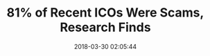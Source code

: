 ---
date: 2018-03-30 02:05:44
link:
  source: pocket
  source_url: https://getpocket.com
  text: 81% of Recent ICOs Were Scams, Research Finds
  url: https://www.bleepingcomputer.com/news/cryptocurrency/81-percent-of-recent-icos-were-scams-research-finds/
slug: 81-of-recent-icos-were-scams-research-finds
source: pocket
title: 81% of Recent ICOs Were Scams, Research Finds
---